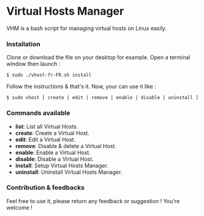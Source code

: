 # Virtual Hosts Manager
VHM is a bash script for managing virtual hosts on Linux easily.

### Installation
Clone or download the file on your desktop for example. Open a terminal window then launch :
```
$ sudo ./vhost-fr-FR.sh install
```
Follow the instructions & that's it. Now, your can use it like :
```
$ sudo vhost [ create | edit | remove | enable | disable | uninstall ]
```
### Commands available
- **list**: List all Virtual Hosts.
- **create**: Create a Virtual Host.
- **edit**: Edit a Virtual Host.
- **remove**: Disable & delete a Virtual Host.
- **enable**: Enable a Virtual Host.
- **disable**: Disable a Virtual Host.
- **install**: Setup Virtual Hosts Manager.
- **uninstall**: Uninstall Virtual Hosts Manager.

### Contribution & feedbacks
Feel free to use it, please return any feedback or suggestion ! You're welcome !